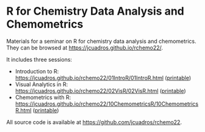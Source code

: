 # R for Chemistry Data Analysis and Chemometrics

Materials for a seminar on R for chemistry data analysis and chemometrics. They can be browsed at <https://jcuadros.github.io/rchemo22/>.

It includes three sessions:
- Introduction to R: <https://jcuadros.github.io/rchemo22/01IntroR/01IntroR.html> ([printable](01IntroR/01IntroR.html?print-pdf))
- Visual Analytics in R: <https://jcuadros.github.io/rchemo22/02VisR/02VisR.html> ([printable](02VisR/02VisR.html?print-pdf))
- Chemometrics with R: <https://jcuadros.github.io/rchemo22/10ChemometricsR/10ChemometricsR.html> ([printable](10ChemometricsR/10ChemometricsR.html?print-pdf))

All source code is available at <https://github.com/jcuadros/rchemo22>.
